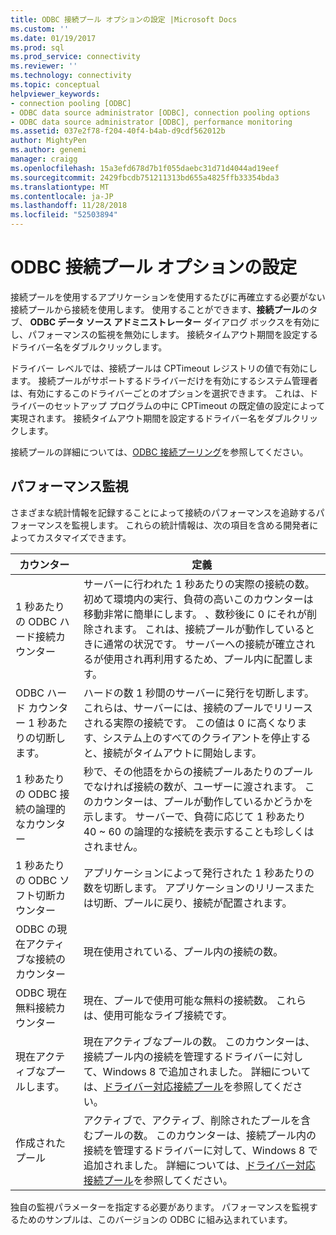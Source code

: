 ```yaml
---
title: ODBC 接続プール オプションの設定 |Microsoft Docs
ms.custom: ''
ms.date: 01/19/2017
ms.prod: sql
ms.prod_service: connectivity
ms.reviewer: ''
ms.technology: connectivity
ms.topic: conceptual
helpviewer_keywords:
- connection pooling [ODBC]
- ODBC data source administrator [ODBC], connection pooling options
- ODBC data source administrator [ODBC], performance monitoring
ms.assetid: 037e2f78-f204-40f4-b4ab-d9cdf562012b
author: MightyPen
ms.author: genemi
manager: craigg
ms.openlocfilehash: 15a3efd678d7b1f055daebc31d71d4044ad19eef
ms.sourcegitcommit: 2429fbcdb751211313bd655a4825ffb33354bda3
ms.translationtype: MT
ms.contentlocale: ja-JP
ms.lasthandoff: 11/28/2018
ms.locfileid: "52503894"
---
```

# <a name="setting-odbc-connection-pooling-options"></a>ODBC 接続プール オプションの設定
接続プールを使用するアプリケーションを使用するたびに再確立する必要がない接続プールから接続を使用します。 使用することができます、**接続プール**のタブ、 **ODBC データ ソース アドミニストレーター**  ダイアログ ボックスを有効にし、パフォーマンスの監視を無効にします。 接続タイムアウト期間を設定するドライバー名をダブルクリックします。  
  
 ドライバー レベルでは、接続プールは CPTimeout レジストリの値で有効にします。 接続プールがサポートするドライバーだけを有効にするシステム管理者は、有効にするこのドライバーごとのオプションを選択できます。 これは、ドライバーのセットアップ プログラムの中に CPTimeout の既定値の設定によって実現されます。 接続タイムアウト期間を設定するドライバー名をダブルクリックします。  
  
 接続プールの詳細については、[ODBC 接続プーリング](../../odbc/reference/develop-app/driver-manager-connection-pooling.md)を参照してください。  
  
## <a name="performance-monitoring"></a>パフォーマンス監視  
 さまざまな統計情報を記録することによって接続のパフォーマンスを追跡するパフォーマンスを監視します。 これらの統計情報は、次の項目を含める開発者によってカスタマイズできます。  
  
|カウンター|定義|  
|-------------|----------------|  
|1 秒あたりの ODBC ハード接続カウンター|サーバーに行われた 1 秒あたりの実際の接続の数。 初めて環境内の実行、負荷の高いこのカウンターは移動非常に簡単にします。 、数秒後に 0 にそれが削除されます。 これは、接続プールが動作しているときに通常の状況です。 サーバーへの接続が確立されるが使用され再利用するため、プール内に配置します。|  
|ODBC ハード カウンター 1 秒あたりの切断します。|ハードの数 1 秒間のサーバーに発行を切断します。 これらは、サーバーには、接続のプールでリリースされる実際の接続です。 この値は 0 に高くなります、システム上のすべてのクライアントを停止すると、接続がタイムアウトに開始します。|  
|1 秒あたりの ODBC 接続の論理的なカウンター|秒で、その他語をからの接続プールあたりのプールでなければ接続の数が、ユーザーに渡されます。 このカウンターは、プールが動作しているかどうかを示します。 サーバーで、負荷に応じて 1 秒あたり 40 ~ 60 の論理的な接続を表示することも珍しくはされません。|  
|1 秒あたりの ODBC ソフト切断カウンター|アプリケーションによって発行された 1 秒あたりの数を切断します。 アプリケーションのリリースまたは切断、プールに戻り、接続が配置されます。|  
|ODBC の現在アクティブな接続のカウンター|現在使用されている、プール内の接続の数。|  
|ODBC 現在無料接続カウンター|現在、プールで使用可能な無料の接続数。 これらは、使用可能なライブ接続です。|  
|現在アクティブなプールします。|現在アクティブなプールの数。 このカウンターは、接続プール内の接続を管理するドライバーに対して、Windows 8 で追加されました。 詳細については、[ドライバー対応接続プール](../../odbc/reference/develop-app/driver-aware-connection-pooling.md)を参照してください。|  
|作成されたプール|アクティブで、アクティブ、削除されたプールを含むプールの数。 このカウンターは、接続プール内の接続を管理するドライバーに対して、Windows 8 で追加されました。 詳細については、[ドライバー対応接続プール](../../odbc/reference/develop-app/driver-aware-connection-pooling.md)を参照してください。|  
  
 独自の監視パラメーターを指定する必要があります。 パフォーマンスを監視するためのサンプルは、このバージョンの ODBC に組み込まれています。
